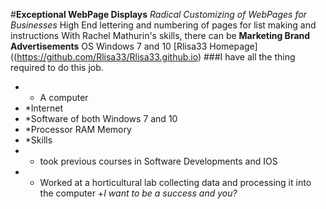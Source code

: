 #**Exceptional WebPage Displays**
_Radical Customizing of WebPages for Businesses_
High End lettering and numbering of pages for list making and instructions
With Rachel Mathurin's skills, there can be **Marketing Brand Advertisements**
OS Windows 7 and 10
[Rlisa33 Homepage]((https://github.com/Rlisa33/Rlisa33.github.io)
 ###I have all the thing required to do this job.
 + * A computer
 +    *Internet
 +    *Software of both Windows 7 and 10
 +    *Processor RAM Memory 
 + *Skills 
 +    * took previous courses in Software Developments and IOS
 +    * Worked at a horticultural lab collecting data and processing it into the computer
 +_I want to be a success and you?_
